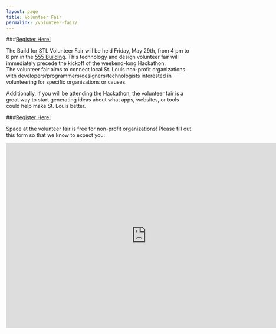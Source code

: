```yaml
---
layout: page
title: Volunteer Fair
permalink: /volunteer-fair/
---
```

###[Register Here!](http://www.eventbrite.com/e/make-st-louis-better-hackathon-volunteer-fair-tickets-16945136359)  

The Build for STL Volunteer Fair will be held Friday, May 29th, from 4 pm to 6 pm in the [555 Building](/555-building). This technology and design volunteer fair will immediately precede the kickoff of the weekend-long Hackathon.  
The volunteer fair aims to connect local St. Louis non-profit organizations with developers/programmers/designers/technologists interested in volunteering for specific organizations or causes.
  
Additionally, if you will be attending the Hackathon, the volunteer fair is a great way to start generating ideas about what apps, websites, or tools could help make St. Louis better.  
  
###[Register Here!](http://www.eventbrite.com/e/make-st-louis-better-hackathon-volunteer-fair-tickets-16945136359)  
  
Space at the volunteer fair is free for non-profit organizations! Please fill out this form so that we know to expect you:  
  
<iframe src="https://docs.google.com/forms/d/1Caygkze45VdlFrZk7gYQkKil0b9PT3GcLJ7OnxlteIc/viewform?embedded=true" width="760" height="500" frameborder="0" marginheight="0" marginwidth="0">Loading...</iframe>
